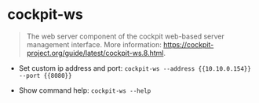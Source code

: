 # cockpit-ws

> The web server component of the cockpit web-based server management interface.
> More information: <https://cockpit-project.org/guide/latest/cockpit-ws.8.html>.

- Set custom ip address and port:
`cockpit-ws --address {{10.10.0.154}} --port {{8080}}`

- Show command help:
`cockpit-ws --help`